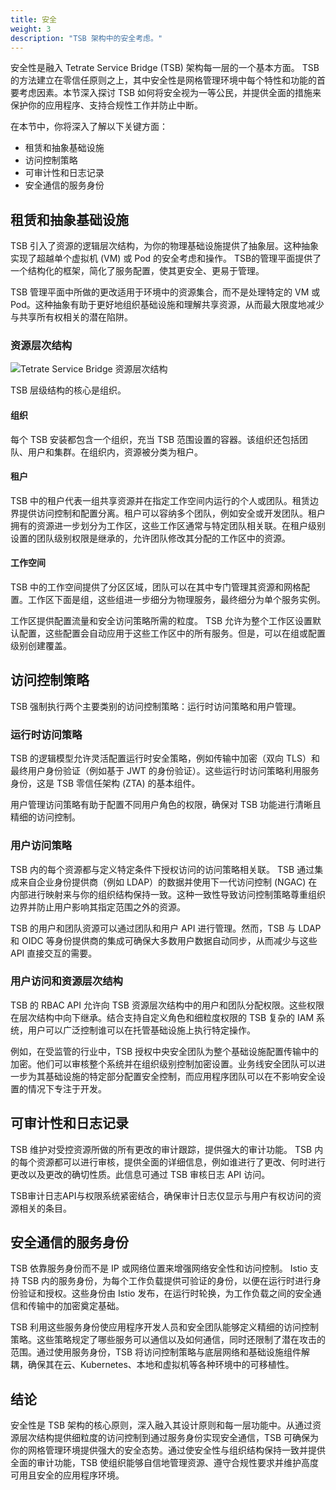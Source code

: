 ```yaml
---
title: 安全
weight: 3
description: "TSB 架构中的安全考虑。"
---
```


安全性是融入 Tetrate Service Bridge (TSB) 架构每一层的一个基本方面。 TSB 的方法建立在零信任原则之上，其中安全性是网格管理环境中每个特性和功能的首要考虑因素。本节深入探讨 TSB 如何将安全视为一等公民，并提供全面的措施来保护你的应用程序、支持合规性工作并防止中断。

在本节中，你将深入了解以下关键方面：

- 租赁和抽象基础设施
-  访问控制策略
- 可审计性和日志记录
- 安全通信的服务身份

## 租赁和抽象基础设施

TSB 引入了资源的逻辑层次结构，为你的物理基础设施提供了抽象层。这种抽象实现了超越单个虚拟机 (VM) 或 Pod 的安全考虑和操作。 TSB的管理平面提供了一个结构化的框架，简化了服务配置，使其更安全、更易于管理。

TSB 管理平面中所做的更改适用于环境中的资源集合，而不是处理特定的 VM 或 Pod。这种抽象有助于更好地组织基础设施和理解共享资源，从而最大限度地减少与共享所有权相关的潜在陷阱。

### 资源层次结构

![Tetrate Service Bridge 资源层次结构](../../assets/operations/tsb-resources.svg)

TSB 层级结构的核心是组织。

#### 组织

每个 TSB 安装都包含一个组织，充当 TSB 范围设置的容器。该组织还包括团队、用户和集群。在组织内，资源被分类为租户。

#### 租户

TSB 中的租户代表一组共享资源并在指定工作空间内运行的个人或团队。租赁边界提供访问控制和配置分离。租户可以容纳多个团队，例如安全或开发团队。租户拥有的资源进一步划分为工作区，这些工作区通常与特定团队相关联。在租户级别设置的团队级别权限是继承的，允许团队修改其分配的工作区中的资源。

#### 工作空间

TSB 中的工作空间提供了分区区域，团队可以在其中专门管理其资源和网格配置。工作区下面是组，这些组进一步细分为物理服务，最终细分为单个服务实例。

工作区提供配置流量和安全访问策略所需的粒度。 TSB 允许为整个工作区设置默认配置，这些配置会自动应用于这些工作区中的所有服务。但是，可以在组或配置级别创建覆盖。

## 访问控制策略

TSB 强制执行两个主要类别的访问控制策略：运行时访问策略和用户管理。

### 运行时访问策略

TSB 的逻辑模型允许灵活配置运行时安全策略，例如传输中加密（双向 TLS）和最终用户身份验证（例如基于 JWT 的身份验证）。这些运行时访问策略利用服务身份，这是 TSB 零信任架构 (ZTA) 的基本组件。

用户管理访问策略有助于配置不同用户角色的权限，确保对 TSB 功能进行清晰且精细的访问控制。

###  用户访问策略

TSB 内的每个资源都与定义特定条件下授权访问的访问策略相关联。 TSB 通过集成来自企业身份提供商（例如 LDAP）的数据并使用下一代访问控制 (NGAC) 在内部进行映射来与你的组织结构保持一致。这种一致性导致访问控制策略尊重组织边界并防止用户影响其指定范围之外的资源。

TSB 的用户和团队资源可以通过团队和用户 API 进行管理。然而，TSB 与 LDAP 和 OIDC 等身份提供商的集成可确保大多数用户数据自动同步，从而减少与这些 API 直接交互的需要。

### 用户访问和资源层次结构

TSB 的 RBAC API 允许向 TSB 资源层次结构中的用户和团队分配权限。这些权限在层次结构中向下继承。结合支持自定义角色和细粒度权限的 TSB 复杂的 IAM 系统，用户可以广泛控制谁可以在托管基础设施上执行特定操作。

例如，在受监管的行业中，TSB 授权中央安全团队为整个基础设施配置传输中的加密。他们可以审核整个系统并在组织级别控制加密设置。业务线安全团队可以进一步为其基础设施的特定部分配置安全控制，而应用程序团队可以在不影响安全设置的情况下专注于开发。

## 可审计性和日志记录

TSB 维护对受控资源所做的所有更改的审计跟踪，提供强大的审计功能。 TSB 内的每个资源都可以进行审核，提供全面的详细信息，例如谁进行了更改、何时进行更改以及更改的确切性质。此信息可通过 TSB 审核日志 API 访问。

TSB审计日志API与权限系统紧密结合，确保审计日志仅显示与用户有权访问的资源相关的条目。

## 安全通信的服务身份

TSB 依靠服务身份而不是 IP 或网络位置来增强网络安全性和访问控制。 Istio 支持 TSB 内的服务身份，为每个工作负载提供可验证的身份，以便在运行时进行身份验证和授权。这些身份由 Istio 发布，在运行时轮换，为工作负载之间的安全通信和传输中的加密奠定基础。

TSB 利用这些服务身份使应用程序开发人员和安全团队能够定义精细的访问控制策略。这些策略规定了哪些服务可以通信以及如何通信，同时还限制了潜在攻击的范围。通过使用服务身份，TSB 将访问控制策略与底层网络和基础设施组件解耦，确保其在云、Kubernetes、本地和虚拟机等各种环境中的可移植性。

## 结论

安全性是 TSB 架构的核心原则，深入融入其设计原则和每一层功能中。从通过资源层次结构提供细粒度的访问控制到通过服务身份实现安全通信，TSB 可确保为你的网格管理环境提供强大的安全态势。通过使安全性与组织结构保持一致并提供全面的审计功能，TSB 使组织能够自信地管理资源、遵守合规性要求并维护高度可用且安全的应用程序环境。
